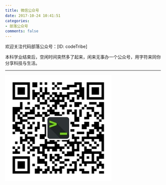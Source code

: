 ```yaml
---
title: 微信公众号
date: 2017-10-24 10:41:51
categories:
- 部落公众号
comments: false
---
```

欢迎关注代码部落公众号：[ID: codeTribe]
  
  本科学业结束后，空闲时间突然多了起来，闲来无事办一个公众号，用字符来同你分享科技与生活。

---
![](/img/wechat-08.jpg)